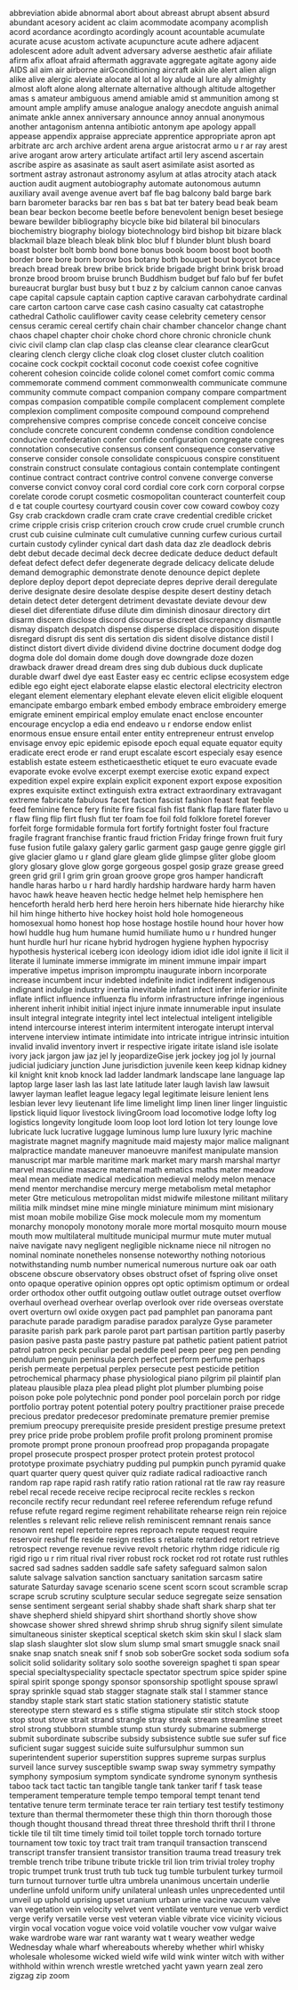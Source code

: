 abbreviation
abide
abnormal
abort
about
abreast
abrupt
absent
absurd
abundant
acesory
acident
ac
claim
acommodate
acompany
acomplish
acord
acordance
acordingto
acordingly
acount
acountable
acumulate
acurate
acuse
acustom
activate
acupuncture
acute
adhere
adjacent
adolescent
adore
adult
advent
adversary
adverse
aesthetic
afair
afiliate
afirm
afix
afloat
afraid
aftermath
aggravate
aggregate
agitate
agony
aide
AIDS
ail
aim
air
airborne
airGconditioning
aircraft
akin
ale
alert
alien
align
alike
alive
alergic
aleviate
alocate
al
lot
al
loy
alude
al
lure
aly
almighty
almost
aloft
alone
along
alternate
alternative
although
altitude
altogether
amas
s
amateur
ambiguous
amend
amiable
amid
st
ammunition
among
st
amount
ample
amplify
amuse
analogue
analogy
anecdote
anguish
animal
animate
ankle
annex
anniversary
announce
annoy
annual
anonymous
another
antagonism
antenna
antibiotic
antonym
ape
apology
appall
appease
appendix
appraise
appreciate
apprentice
appropriate
apron
apt
arbitrate
arc
arch
archive
ardent
arena
argue
aristocrat
armo
u
r
ar
ray
arest
arive
arogant
arow
artery
articulate
artifact
artil
lery
ascend
ascertain
ascribe
aspire
as
asasinate
as
sault
asert
asimilate
asist
asorted
as
sortment
astray
astronaut
astronomy
asylum
at
atlas
atrocity
atach
atack
auction
audit
augment
autobiography
automate
autonomous
autumn
auxiliary
avail
avenge
avenue
avert
baf
fle
bag
balcony
bald
barge
bark
barn
barometer
baracks
bar
ren
bas
s
bat
bat
ter
batery
bead
beak
beam
bean
bear
beckon
become
beetle
before
benevolent
benign
beset
besiege
beware
bewilder
bibliography
bicycle
bike
bid
bilateral
bil
binoculars
biochemistry
biography
biology
biotechnology
bird
bishop
bit
bizare
black
blackmail
blaze
bleach
bleak
blink
bloc
bluf
f
blunder
blunt
blush
board
boast
bolster
bolt
bomb
bond
bone
bonus
book
boom
boost
boot
booth
border
bore
bore
born
borow
bos
botany
both
bouquet
bout
boycot
brace
breach
bread
break
brew
bribe
brick
bride
brigade
bright
brink
brisk
broad
bronze
brood
broom
bruise
brunch
Buddhism
budget
buf
falo
buf
fer
bufet
bureaucrat
burglar
bust
busy
but
t
buz
z
by
calcium
cannon
canoe
canvas
cape
capital
capsule
captain
caption
captive
caravan
carbohydrate
cardinal
care
carton
cartoon
carve
case
cash
casino
casualty
cat
catastrophe
cathedral
Catholic
cauliflower
cavity
cease
celebrity
cemetery
censor
census
ceramic
cereal
certify
chain
chair
chamber
chancelor
change
chant
chaos
chapel
chapter
choir
choke
chord
chore
chronic
chronicle
chunk
civic
civil
clamp
clan
clap
clasp
clas
cleanse
clear
clearance
clearGcut
clearing
clench
clergy
cliche
cloak
clog
closet
cluster
clutch
coalition
cocaine
cock
cockpit
cocktail
coconut
code
coexist
cofee
cognitive
coherent
cohesion
coincide
colide
colonel
comet
comfort
comic
comma
commemorate
commend
comment
commonwealth
communicate
commune
community
commute
compact
companion
company
compare
compartment
compas
compasion
compatible
compile
complacent
complement
complete
complexion
compliment
composite
compound
compound
comprehend
comprehensive
compres
comprise
concede
conceit
conceive
concise
conclude
concrete
concurent
condemn
condense
condition
condolence
conducive
confederation
confer
confide
configuration
congregate
congres
connotation
consecutive
consensus
consent
consequence
conservative
conserve
consider
console
consolidate
conspicuous
conspire
constituent
constrain
construct
consulate
contagious
contain
contemplate
contingent
continue
contract
contract
contrive
control
convene
converge
converse
converse
convict
convoy
coral
cord
cordial
core
cork
corn
corporal
corpse
corelate
corode
corupt
cosmetic
cosmopolitan
counteract
counterfeit
coup
d
e
tat
couple
courtesy
courtyard
cousin
cover
cow
coward
cowboy
cozy
Gsy
crab
crackdown
cradle
cram
crate
crave
credential
credible
cricket
crime
cripple
crisis
crisp
criterion
crouch
crow
crude
cruel
crumble
crunch
crust
cub
cuisine
culminate
cult
cumulative
cunning
curfew
curious
curtail
curtain
custody
cylinder
cynical
dart
dash
data
daz
zle
deadlock
debris
debt
debut
decade
decimal
deck
decree
dedicate
deduce
deduct
default
defeat
defect
defect
defer
degenerate
degrade
delicacy
delicate
delude
demand
demographic
demonstrate
denote
denounce
depict
deplete
deplore
deploy
deport
depot
depreciate
depres
deprive
derail
deregulate
derive
designate
desire
desolate
despise
despite
desert
destiny
detach
detain
detect
deter
detergent
detriment
devastate
deviate
devour
dew
diesel
diet
diferentiate
difuse
dilute
dim
diminish
dinosaur
directory
dirt
disarm
discern
disclose
discord
discourse
discreet
discrepancy
dismantle
dismay
dispatch
despatch
dispense
disperse
displace
disposition
dispute
disregard
disrupt
dis
sent
dis
sertation
dis
sident
disolve
distance
distil
l
distinct
distort
divert
divide
dividend
divine
doctrine
document
dodge
dog
dogma
dole
dol
domain
dome
dough
dove
downgrade
doze
dozen
drawback
drawer
dread
dream
dres
sing
dub
dubious
duck
duplicate
durable
dwarf
dwel
dye
east
Easter
easy
ec
centric
eclipse
ecosystem
edge
edible
ego
eight
eject
elaborate
elapse
elastic
electoral
electricity
electron
elegant
element
elementary
elephant
elevate
eleven
elicit
eligible
eloquent
emancipate
embargo
embark
embed
embody
embrace
embroidery
emerge
emigrate
eminent
empirical
employ
emulate
enact
enclose
encounter
encourage
encyclop
a
edia
end
endeavo
u
r
endorse
endow
enlist
enormous
ensue
ensure
entail
enter
entity
entrepreneur
entrust
envelop
envisage
envoy
epic
epidemic
episode
epoch
equal
equate
equator
equity
eradicate
erect
erode
er
rand
erupt
escalate
escort
especialy
esay
esence
establish
estate
esteem
estheticaesthetic
etiquet
te
euro
evacuate
evade
evaporate
evoke
evolve
excerpt
exempt
exercise
exotic
expand
expect
expedition
expel
expire
explain
explicit
exponent
export
expose
exposition
expres
exquisite
extinct
extinguish
extra
extract
extraordinary
extravagant
extreme
fabricate
fabulous
facet
faction
fascist
fashion
feast
feat
feeble
feed
feminine
fence
fery
finite
fire
fiscal
fish
fist
flank
flap
flare
flater
flavo
u
r
flaw
fling
flip
flirt
flush
flut
ter
foam
foe
foil
fold
folklore
foretel
forever
forfeit
forge
formidable
formula
fort
fortify
fortnight
foster
foul
fracture
fragile
fragrant
franchise
frantic
fraud
friction
Friday
fringe
frown
fruit
fury
fuse
fusion
futile
galaxy
galery
garlic
garment
gasp
gauge
genre
giggle
girl
give
glacier
glamo
u
r
gland
glare
gleam
glide
glimpse
gliter
globe
gloom
glory
glosary
glove
glow
gorge
gorgeous
gospel
gosip
graze
grease
greed
green
grid
gril
l
grim
grin
groan
groove
grope
gros
hamper
handicraft
handle
haras
harbo
u
r
hard
hardly
hardship
hardware
hardy
harm
haven
havoc
hawk
heave
heaven
hectic
hedge
helmet
help
hemisphere
hen
henceforth
herald
herb
herd
here
heroin
hers
hibernate
hide
hierarchy
hike
hil
him
hinge
hitherto
hive
hockey
hoist
hold
hole
homogeneous
homosexual
homo
honest
hop
hose
hostage
hostile
hound
hour
hover
how
howl
huddle
hug
hum
humane
humid
humiliate
humo
u
r
hundred
hunger
hunt
hurdle
hurl
hur
ricane
hybrid
hydrogen
hygiene
hyphen
hypocrisy
hypothesis
hysterical
iceberg
icon
ideology
idiom
idiot
idle
idol
ignite
il
licit
il
literate
il
luminate
immerse
immigrate
im
minent
immune
impair
impart
imperative
impetus
imprison
impromptu
inaugurate
inborn
incorporate
increase
incumbent
incur
indebted
indefinite
indict
indiferent
indigenous
indignant
indulge
industry
inertia
inevitable
infant
infect
infer
inferior
infinite
inflate
inflict
influence
influenza
flu
inform
infrastructure
infringe
ingenious
inherent
inherit
inhibit
initial
inject
injure
inmate
innumerable
input
insulate
insult
integral
integrate
integrity
intel
lect
intelectual
inteligent
inteligible
intend
intercourse
interest
interim
intermitent
interogate
interupt
interval
intervene
interview
intimate
intimidate
into
intricate
intrigue
intrinsic
intuition
invalid
invalid
inventory
invert
ir
respective
irigate
iritate
island
isle
isolate
ivory
jack
jargon
jaw
jaz
jel
ly
jeopardizeGise
jerk
jockey
jog
jol
ly
journal
judicial
judiciary
junction
June
jurisdiction
juvenile
keen
keep
kidnap
kidney
kil
knight
knit
knob
knock
lad
ladder
landmark
landscape
lane
language
lap
laptop
large
laser
lash
las
last
late
latitude
later
laugh
lavish
law
lawsuit
lawyer
layman
leaflet
league
legacy
legal
legitimate
leisure
lenient
lens
lesbian
lever
levy
lieutenant
life
lime
limelight
limp
linen
liner
linger
linguistic
lipstick
liquid
liquor
livestock
livingGroom
load
locomotive
lodge
lofty
log
logistics
longevity
longitude
loom
loop
loot
lord
lotion
lot
tery
lounge
love
lubricate
luck
lucrative
luggage
luminous
lump
lure
luxury
lyric
machine
magistrate
magnet
magnify
magnitude
maid
majesty
major
malice
malignant
malpractice
mandate
maneuver
manoeuvre
manifest
manipulate
mansion
manuscript
mar
marble
maritime
mark
market
mary
marsh
marshal
martyr
marvel
masculine
masacre
maternal
math
ematics
maths
mater
meadow
meal
mean
mediate
medical
medication
medieval
melody
melon
menace
mend
mentor
merchandise
mercury
merge
metabolism
metal
metaphor
meter
Gtre
meticulous
metropolitan
midst
midwife
milestone
militant
military
militia
milk
mindset
mine
mine
mingle
miniature
minimum
mint
misionary
mist
moan
mobile
mobilize
Gise
mock
molecule
mom
my
momentum
monarchy
monopoly
monotony
morale
more
mortal
mosquito
mourn
mouse
mouth
mow
multilateral
multitude
municipal
murmur
mute
muter
mutual
naive
navigate
navy
negligent
negligible
nickname
niece
nil
nitrogen
no
nominal
nominate
nonetheles
nonsense
noteworthy
nothing
notorious
notwithstanding
numb
number
numerical
numerous
nurture
oak
oar
oath
obscene
obscure
observatory
obses
obstruct
ofset
of
fspring
olive
onset
onto
opaque
operative
opinion
oppres
opt
optic
optimism
optimum
or
ordeal
order
orthodox
other
outfit
outgoing
outlaw
outlet
outrage
outset
overflow
overhaul
overhead
overhear
overlap
overlook
over
ride
overseas
overstate
overt
overturn
owl
oxide
oxygen
pact
pad
pamphlet
pan
panorama
pant
parachute
parade
paradigm
paradise
paradox
paralyze
Gyse
parameter
parasite
parish
park
park
parole
parot
part
partisan
partition
partly
paserby
pasion
pasive
pasta
paste
pastry
pasture
pat
pathetic
patient
patient
patriot
patrol
patron
peck
peculiar
pedal
peddle
peel
peep
peer
peg
pen
pending
pendulum
penguin
peninsula
perch
perfect
perform
perfume
perhaps
perish
permeate
perpetual
perplex
persecute
pest
pesticide
petition
petrochemical
pharmacy
phase
physiological
piano
pilgrim
pil
plaintif
plan
plateau
plausible
plaza
plea
plead
plight
plot
plumber
plumbing
poise
poison
poke
pole
polytechnic
pond
ponder
pool
porcelain
porch
por
ridge
portfolio
portray
potent
potential
potery
poultry
practitioner
praise
precede
precious
predator
predecesor
predominate
premature
premier
premise
premium
preocupy
prerequisite
preside
president
prestige
presume
pretext
prey
price
pride
probe
problem
profile
profit
prolong
prominent
promise
promote
prompt
prone
pronoun
proofread
prop
propaganda
propagate
propel
prosecute
prospect
prosper
protect
protein
protest
protocol
prototype
proximate
psychiatry
pudding
pul
pumpkin
punch
pyramid
quake
quart
quarter
query
quest
quiver
quiz
radiate
radical
radioactive
ranch
random
rap
rape
rapid
rash
ratify
ratio
ration
rational
rat
tle
raw
ray
reasure
rebel
recal
recede
receive
recipe
reciprocal
recite
reckles
s
reckon
reconcile
rectify
recur
redundant
reel
referee
referendum
refuge
refund
refuse
refute
regard
regime
regiment
rehabilitate
rehearse
reign
rein
rejoice
relentles
s
relevant
relic
relieve
relish
reminiscent
remnant
renais
sance
renown
rent
repel
repertoire
repres
reproach
repute
request
require
reservoir
reshuf
fle
reside
resign
restles
s
retaliate
retarded
retort
retrieve
retrospect
revenge
revenue
revive
revolt
rhetoric
rhythm
ridge
ridicule
rig
rigid
rigo
u
r
rim
ritual
rival
river
robust
rock
rocket
rod
rot
rotate
rust
ruthles
sacred
sad
sadnes
sadden
saddle
safe
safety
safeguard
salmon
salon
salute
salvage
salvation
sanction
sanctuary
sanitation
sarcasm
satire
saturate
Saturday
savage
scenario
scene
scent
scorn
scout
scramble
scrap
scrape
scrub
scrutiny
sculpture
secular
seduce
segregate
seize
sensation
sense
sentiment
sergeant
serial
shabby
shade
shaft
shark
sharp
shat
ter
shave
shepherd
shield
shipyard
shirt
shorthand
shortly
shove
show
showcase
shower
shred
shrewd
shrimp
shrub
shrug
signify
silent
simulate
simultaneous
sinister
skeptical
sceptical
sketch
skim
skin
skul
l
slack
slam
slap
slash
slaughter
slot
slow
slum
slump
smal
smart
smuggle
snack
snail
snake
snap
snatch
sneak
snif
f
snob
sob
soberGre
socket
soda
sodium
sofa
solicit
solid
solidarity
solitary
solo
soothe
sovereign
spaghet
ti
span
spear
special
specialtyspeciality
spectacle
spectator
spectrum
spice
spider
spine
spiral
spirit
sponge
spongy
sponsor
sponsorship
spotlight
spouse
sprawl
spray
sprinkle
squad
stab
stagger
stagnate
stalk
stal
l
stammer
stance
standby
staple
stark
start
static
station
stationery
statistic
statute
stereotype
stern
steward
es
s
stifle
stigma
stipulate
stir
stitch
stock
stoop
stop
stout
stove
strait
strand
strangle
stray
streak
stream
streamline
street
strol
strong
stubborn
stumble
stump
stun
sturdy
submarine
submerge
submit
subordinate
subscribe
subsidy
subsistence
subtle
sue
sufer
suf
fice
suficient
sugar
suggest
suicide
suite
sulfursulphur
summon
sun
superintendent
superior
superstition
suppres
supreme
surpas
surplus
surveil
lance
survey
susceptible
swamp
swap
sway
symmetry
sympathy
symphony
symposium
symptom
syndicate
syndrome
synonym
synthesis
taboo
tack
tact
tactic
tan
tangible
tangle
tank
tanker
tarif
f
task
tease
temperament
temperature
temple
tempo
temporal
tempt
tenant
tend
tentative
tenure
term
terminate
terace
ter
rain
tertiary
test
testify
testimony
texture
than
thermal
thermometer
these
thigh
thin
thorn
thorough
those
though
thought
thousand
thread
threat
three
threshold
thrift
thril
l
throne
tickle
tile
til
tilt
time
timely
timid
toil
toilet
topple
torch
tornado
torture
tournament
tow
toxic
toy
tract
trait
tram
tranquil
transaction
transcend
transcript
transfer
transient
transistor
transition
trauma
tread
treasury
trek
tremble
trench
tribe
tribune
tribute
trickle
tril
lion
trim
trivial
troley
trophy
tropic
trumpet
trunk
trust
truth
tub
tuck
tug
tumble
turbulent
turkey
turmoil
turn
turnout
turnover
turtle
ultra
umbrela
unanimous
uncertain
underlie
underline
unfold
uniform
unify
unilateral
unleash
unles
unprecedented
until
unveil
up
uphold
uprising
upset
uranium
urban
urine
vacine
vacuum
valve
van
vegetation
vein
velocity
velvet
vent
ventilate
venture
venue
verb
verdict
verge
verify
versatile
verse
vest
veteran
viable
vibrate
vice
vicinity
vicious
virgin
vocal
vocation
vogue
voice
void
volatile
voucher
vow
vulgar
waive
wake
wardrobe
ware
war
rant
waranty
wat
t
weary
weather
wedge
Wednesday
whale
wharf
whereabouts
whereby
whether
whirl
whisky
wholesale
wholesome
wicked
wield
wife
wild
wink
winter
witch
with
wither
withhold
within
wrench
wrestle
wretched
yacht
yawn
yearn
zeal
zero
zigzag
zip
zoom

